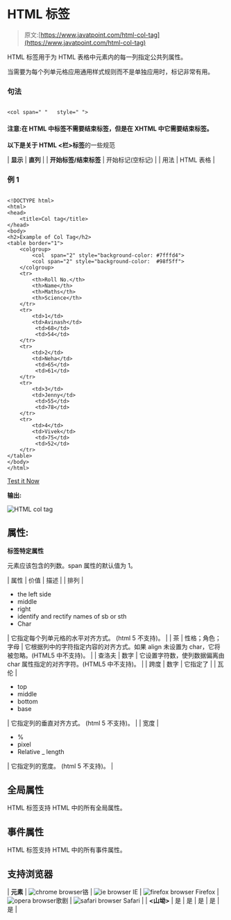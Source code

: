 # HTML 标签

> 原文:[https://www.javatpoint.com/html-col-tag](https://www.javatpoint.com/html-col-tag)

HTML 标签用于为 HTML 表格中元素内的每一列指定公共列属性。

当需要为每个列单元格应用通用样式规则而不是单独应用时，标记非常有用。

### 句法

```

<col span=" "   style=" ">

```

#### 注意:在 HTML 中标签不需要结束标签，但是在 XHTML 中它需要结束标签。

**以下是关于 HTML <栏>标签**的一些规范

| **显示** | **直列** |
| **开始标签/结束标签** | 开始标记(空标记) |
| 用法 | HTML 表格 |

### 例 1

```

<!DOCTYPE html>
<html>
<head>
	<title>Col tag</title>
</head>
<body>
<h2>Example of Col Tag</h2>
<table border="1">
	<colgroup>
		<col  span="2" style="background-color: #7fffd4">
		<col span="2" style="background-color: 	#98f5ff">
	</colgroup>
	<tr>
		<th>Roll No.</th>
		<th>Name</th>
		<th>Maths</th>
		<th>Science</th>
	</tr>
	<tr>
		<td>1</td>
		<td>Avinash</td>
		 <td>68</td>
		 <td>54</td>
	</tr>
	<tr>
		<td>2</td>
		<td>Neha</td>
		 <td>65</td>
		 <td>61</td>
	</tr>
	<tr>
		<td>3</td>
		<td>Jenny</td>
		 <td>55</td>
		 <td>78</td>
	</tr>
	<tr>
		<td>4</td>
		<td>Vivek</td>
		 <td>75</td>
		 <td>52</td>
	</tr>
</table>
</body>
</html>

```

[Test it Now](https://www.javatpoint.com/oprweb/test.jsp?filename=htmlcoltag)

**输出:**

![HTML col tag](../Images/2cc2f971507a2a106e3e6887d5adb778.png)

## 属性:

**标签特定属性**

元素应该包含的列数。span 属性的默认值为 1。

| 属性 | 价值 | 描述 |
| 排列 | 

*   the left side
*   middle
*   right
*   identify and rectify names of sb or sth
*   Char

 | 它指定每个列单元格的水平对齐方式。
(html 5 不支持)。 |
| 茶 | 性格；角色；字母 | 它根据列中的字符指定内容的对齐方式。如果 align 未设置为 char，它将被忽略。(HTML5 中不支持)。 |
| 查洛夫 | 数字 | 它设置字符数，使列数据偏离由 char 属性指定的对齐字符。(HTML5 中不支持)。 |
| 跨度 | 数字 | 它指定了 |<colgroup><col></colgroup>
| 瓦伦 | 

*   top
*   middle
*   bottom
*   base

 | 它指定列的垂直对齐方式。
(html 5 不支持)。 |
| 宽度 | 

*   %
*   pixel
*   Relative _ length

 | 它指定列的宽度。
(html 5 不支持)。 |

## 全局属性

HTML 标签支持 HTML 中的所有全局属性。

## 事件属性

HTML 标签支持 HTML 中的所有事件属性。

## 支持浏览器

| **元素** | ![chrome browser](../Images/4fbdc93dc2016c5049ed108e7318df19.png)铬 | ![ie browser](../Images/83dd23df1fe8373fd5bf054b2c1dd88b.png) IE | ![firefox browser](../Images/4f001fff393888a8a807ed29b28145d1.png) Firefox | ![opera browser](../Images/6cad4a592cc69a052056a0577b4aac65.png)歌剧 | ![safari browser](../Images/a0f6a9711a92203c5dc5c127fe9c9fca.png) Safari |
| **<山坳>** | 是 | 是 | 是 | 是 | 是 |